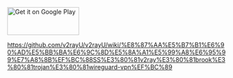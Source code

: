 




<a href="https://play.google.com/store/apps/details?id=cn.proandroid.v2rayu">
<img alt="Get it on Google Play" src="https://play.google.com/intl/en_us/badges/images/generic/en_badge_web_generic.png" width="165" height="64" />
</a>

https://github.com/v2rayU/v2rayU/wiki/%E8%87%AA%E5%B7%B1%E6%90%AD%E5%BB%BA%E6%9C%8D%E5%8A%A1%E5%99%A8%E6%95%99%E7%A8%8B%EF%BC%88SS%E3%80%81v2ray%E3%80%81brook%E3%80%81trojan%E3%80%81wireguard-vpn%EF%BC%89

